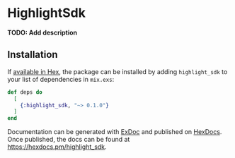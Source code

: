 # HighlightSdk

**TODO: Add description**

## Installation

If [available in Hex](https://hex.pm/docs/publish), the package can be installed
by adding `highlight_sdk` to your list of dependencies in `mix.exs`:

```elixir
def deps do
  [
    {:highlight_sdk, "~> 0.1.0"}
  ]
end
```

Documentation can be generated with [ExDoc](https://github.com/elixir-lang/ex_doc)
and published on [HexDocs](https://hexdocs.pm). Once published, the docs can
be found at <https://hexdocs.pm/highlight_sdk>.

